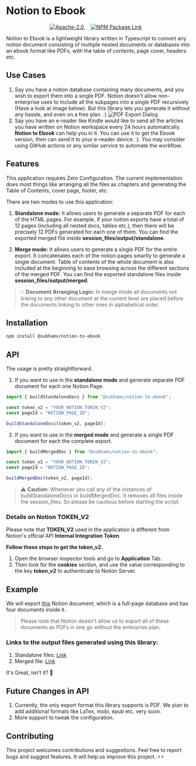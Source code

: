 # Notion to Ebook

<p align="center">
  <a
    href="https://github.com/subhamx/notion-to-ebook/blob/master/LICENSE"
    style="margin-right: 1em;">
    <img alt="Apache-2.0" src="https://img.shields.io/github/license/subhamx/notion-to-ebook?color=blue"/>
  </a>
  <a
    href="https://www.npmjs.com/package/@subhamx/notion-to-ebook"
    style="margin-right: 1em;">
    <img alt="NPM Package Link" src="https://img.shields.io/npm/v/@subhamx/notion-to-ebook?color=brightgreen"/>
  </a>
</p>

Notion to Ebook is a lightweight library written in Typescript to convert any notion document consisting of multiple nested documents or databases into an ebook format like PDFs, with the table of contents, page cover, headers etc.

## Use Cases

1. Say you have a notion database containing many documents, and you wish to export them into a single PDF. Notion doesn't allow non-enterprise uses to include all the subpages into a single PDF recursively (Have a look at image below). But this library lets you generate it without any hassle, and even on a free plan. :)
   ![PDF Export Dialog](https://raw.githubusercontent.com/subhamx/notion-to-ebook/HEAD/_docs/4.png)
2. Say you have an e-reader like Kindle would like to send all the articles you have written on Notion workspace every 24 hours automatically. **Notion to Ebook** can help you in it. You can use it to get the Ebook version, then can send it to your e-reader device. :). You may consider using GitHub actions or any similar service to automate the workflow.

## Features

This application requires Zero Configuration. The current implementation does most things like arranging all the files as chapters and generating the Table of Contents, cover page, footer, etc.

There are two modes to use this application:

1. **Standalone mode:** It allows users to generate a separate PDF for each of the HTML pages. For example, if your notion exports have a total of 12 pages (including all nested docs, tables etc.), then there will be precisely 12 PDFs generated for each one of them. You can find the exported merged file inside **session_files/output/standalone**.

2. **Merge mode:** It allows users to generate a single PDF for the entire export. It concatenates each of the notion pages smartly to generate a single document. Table of contents of the whole document is also included at the beginning to ease browsing across the different sections of the merged PDF. You can find the exported standalone files inside **session_files/output/merged**.

> 💡 **Document Arranging Logic:** In merge mode all documents not linking to any other document at the current level are placed before the documents linking to other ones in alphabetical order.

## Installation

```bash
npm install @subhamx/notion-to-ebook
```

## API

The usage is pretty straightforward.

1. If you want to use in the **standalone mode** and generate separate PDF document for each one Notion Page.

```javascript
import { buildStandaloneDocs } from "@subhamx/notion-to-ebook";

const token_v2 = "YOUR_NOTION_TOKEN_V2";
const pageId = "NOTION_PAGE_ID";

buildStandaloneDocs(token_v2, pageId);
```

2. If you want to use in the **merged mode** and generate a single PDF document for each the complete export.

```javascript
import { buildMergedDoc } from "@subhamx/notion-to-ebook";

const token_v2 = "YOUR_NOTION_TOKEN_V2";
const pageId = "NOTION_PAGE_ID";

buildMergedDoc(token_v2, pageId);
```

> ⚠️ **Caution:** Whenever you call any of the instances of buildStandaloneDocs or buildMergedDoc. It removes all files inside the session_files. So please be cautious before starting the script.

### Details on Notion TOKEN_V2

Please note that **TOKEN_V2** used in the application is different from Notion's official API **Internal Integration Token**.

**Follow these steps to get the token_v2.**

1. Open the browser inspector tools and go to **Application** Tab.
2. Then look for the **cookies** section, and use the value corresponding to the key **token_v2** to authenticate to Notion Server.

## Example

We will export [this](https://bx.notion.site/920be5e64bd04f34b3c4450ad3fcc80e?v=deb2aef3fb4244539b2a25c50e8569f3) Notion document, which is a full-page database and has four documents inside it.

> Please note that Notion doesn't allow us to export all of these documents as PDFs in one go without the enterprise plan.

### Links to the output files generated using this library:

1. Standalone files: [Link](https://github.com/subhamX/notion-to-ebook/tree/master/_docs/sample_output/standalone)
2. Merged file: [Link](https://github.com/subhamX/notion-to-ebook/tree/master/_docs/sample_output/merged)

It's Great, isn't it? 🎉

## Future Changes in API

1. Currently, the only export format this library supports is PDF. We plan to add additional formats like LaTex, mobi, epub etc. very soon.
2. More support to tweak the configuration.

## Contributing

This project welcomes contributions and suggestions. Feel free to report bugs and suggest features. It will help us improve this project. ⚡⚡
